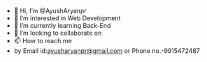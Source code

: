 - 👋 Hi, I’m @AyushAryanpr
- 👀 I’m interested in Web Development
- 🌱 I’m currently learning Back-End
- 💞️ I’m looking to collaborate on 
- 📫 How to reach me 
- by Email id:ayusharyanpr@gmail.com or Phone no.-9915472487

<!---
AyushAryanpr/AyushAryanpr is a ✨ special ✨ repository because its `README.md` (this file) appears on your GitHub profile.
You can click the Preview link to take a look at your changes.
--->
